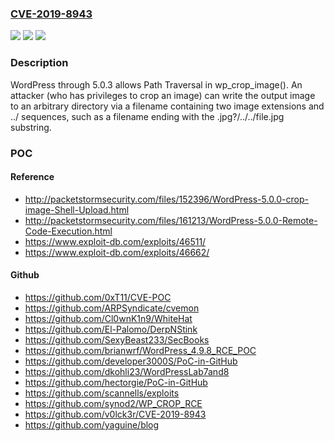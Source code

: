 ### [CVE-2019-8943](https://cve.mitre.org/cgi-bin/cvename.cgi?name=CVE-2019-8943)
![](https://img.shields.io/static/v1?label=Product&message=n%2Fa&color=blue)
![](https://img.shields.io/static/v1?label=Version&message=n%2Fa&color=blue)
![](https://img.shields.io/static/v1?label=Vulnerability&message=n%2Fa&color=brighgreen)

### Description

WordPress through 5.0.3 allows Path Traversal in wp_crop_image(). An attacker (who has privileges to crop an image) can write the output image to an arbitrary directory via a filename containing two image extensions and ../ sequences, such as a filename ending with the .jpg?/../../file.jpg substring.

### POC

#### Reference
- http://packetstormsecurity.com/files/152396/WordPress-5.0.0-crop-image-Shell-Upload.html
- http://packetstormsecurity.com/files/161213/WordPress-5.0.0-Remote-Code-Execution.html
- https://www.exploit-db.com/exploits/46511/
- https://www.exploit-db.com/exploits/46662/

#### Github
- https://github.com/0xT11/CVE-POC
- https://github.com/ARPSyndicate/cvemon
- https://github.com/Cl0wnK1n9/WhiteHat
- https://github.com/El-Palomo/DerpNStink
- https://github.com/SexyBeast233/SecBooks
- https://github.com/brianwrf/WordPress_4.9.8_RCE_POC
- https://github.com/developer3000S/PoC-in-GitHub
- https://github.com/dkohli23/WordPressLab7and8
- https://github.com/hectorgie/PoC-in-GitHub
- https://github.com/scannells/exploits
- https://github.com/synod2/WP_CROP_RCE
- https://github.com/v0lck3r/CVE-2019-8943
- https://github.com/yaguine/blog

